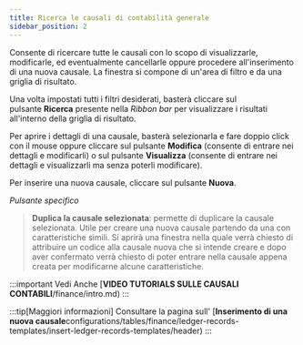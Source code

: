 ```yaml
---
title: Ricerca le causali di contabilità generale
sidebar_position: 2
---
```


Consente di ricercare tutte le causali con lo scopo di visualizzarle, modificarle, ed eventualmente cancellarle oppure procedere all'inserimento di una nuova causale. La finestra si compone di un'area di filtro e da una griglia di risultato.

Una volta impostati tutti i filtri desiderati, basterà cliccare sul pulsante **Ricerca** presente nella *Ribbon bar* per visualizzare i risultati all'interno della griglia di risultato.

Per aprire i dettagli di una causale, basterà selezionarla e fare doppio click con il mouse oppure cliccare sul pulsante **Modifica** (consente di entrare nei dettagli e modificarli) o sul pulsante **Visualizza** (consente di entrare nei dettagli e visualizzarli ma senza poterli modificare).

Per inserire una nuova causale, cliccare sul pulsante **Nuova**.

*Pulsante specifico*  

> **Duplica la causale selezionata**: permette di duplicare la causale selezionata.  Utile per creare una nuova causale partendo da una con caratteristiche simili. Si aprirà una finestra nella quale verrà chiesto di attribuire un codice alla causale nuova che si intende creare e dopo aver confermato verrà chiesto di poter entrare nella causale appena creata per modificarne alcune caratteristiche. 

:::important Vedi Anche
[**VIDEO TUTORIALS SULLE CAUSALI CONTABILI**/finance/intro.md)
:::

:::tip[Maggiori informazioni]
Consultare la pagina sull' [**Inserimento di una nuova causale**configurations/tables/finance/ledger-records-templates/insert-ledger-records-templates/header)
:::